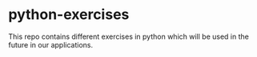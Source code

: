 # python-exercises
This repo contains different exercises in python which will be used in the future in our applications.

